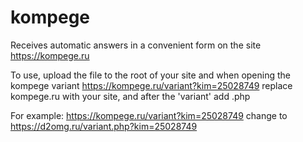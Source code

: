 # kompege
Receives automatic answers in a convenient form on the site https://kompege.ru

To use, upload the file to the root of your site and when opening the kompege variant https://kompege.ru/variant?kim=25028749 replace kompege.ru with your site, and after the 'variant' add .php

For example:
https://kompege.ru/variant?kim=25028749
change to
https://d2omg.ru/variant.php?kim=25028749
